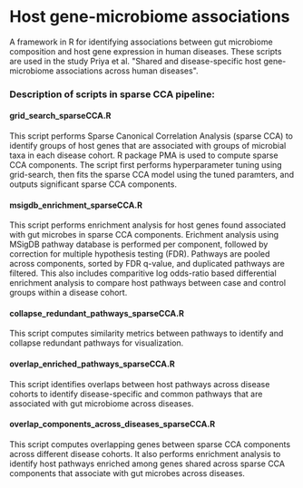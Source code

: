 # Host gene-microbiome associations
A framework in R for identifying associations between gut microbiome composition and host gene expression in human diseases. These scripts are used in the study Priya et al. "Shared and disease-specific host gene-microbiome associations across human diseases".

### Description of scripts in sparse CCA pipeline:

#### grid_search_sparseCCA.R
This script performs Sparse Canonical Correlation Analysis (sparse CCA) to identify groups of host genes that are associated with groups of microbial taxa in each disease cohort. R package PMA is used to compute sparse CCA components. The script first performs hyperparameter tuning using grid-search, then fits the sparse CCA model using the tuned paramters, and outputs significant sparse CCA components. 

#### msigdb_enrichment_sparseCCA.R
This script performs enrichment analysis for host genes found associated with gut microbes in sparse CCA components. Erichment analysis using MSigDB pathway database is performed per component, followed by correction for multiple hypothesis testing (FDR). Pathways are pooled across components, sorted by FDR q-value, and duplicated pathways are filtered. This also includes comparitive log odds-ratio based differential enrichment analysis to compare host pathways between case and control groups within a disease cohort.

#### collapse_redundant_pathways_sparseCCA.R
This script computes similarity metrics between pathways to identify and collapse redundant pathways for visualization.

#### overlap_enriched_pathways_sparseCCA.R
This script identifies overlaps between host pathways across disease cohorts to identify disease-specific and common pathways that are associated with gut microbiome across diseases.

#### overlap_components_across_diseases_sparseCCA.R
This script computes overlapping genes between sparse CCA components across different disease cohorts. It also performs enrichment analysis to identify host pathways enriched among genes shared across sparse CCA components that associate with gut microbes across diseases.

